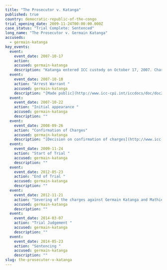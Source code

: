 ```yaml
---
title: "The Prosecutor v. Katanga"
published: true
country: democratic-republic-of-the-congo
trial_opening_date: 2009-11-24T00:00:00.000Z
case_status: "Trial Complete: Sentenced"
long_name: "The Prosecutor v. Germain Katanga"
accuseds:
  - germain-katanga
key_events:
  event:
    event_date: 2007-10-17
    action:
    accused: germain-katanga
    description: "Katanga entered ICC custody on October 17, 2007. Charges were confirmed against him on September 26, 2008. He was sentenced, on May 23, 2014, to 12 years in prison from which his time in custody was deducted."
  event:
    event_date: 2007-10-18
    action: "Arrest Warrant "
    accused: germain-katanga
    description: "[Made public](http://www.icc-cpi.int/iccdocs/doc/doc349648.PDF)"
  event:
    event_date: 2007-10-22
    action: "Initial appearance "
    accused: germain-katanga
    description: ""
  event:
    event_date: 2008-09-26
    action: "Confirmation of Charges"
    accused: germain-katanga
    description: "[Decision on confirmation of charges](http://www.icc-cpi.int/iccdocs/doc/doc571253.pdf)"
  event:
    event_date: 2009-11-24
    action: "Start of Trial "
    accused: germain-katanga
    description: ""
  event:
    event_date: 2012-05-23
    action: "End of Trial "
    accused: germain-katanga
    description: ""
  event:
    event_date: 2012-11-21
    action: "Severing of the charges against Germain Katanga and Mathieu Ngudjolo Chui"
    accused: germain-katanga
    description: ""
  event:
    event_date: 2014-03-07
    action: "Trial Judgement "
    accused: germain-katanga
    description: ""
  event:
    event_date: 2014-05-23
    action: "Sentencing "
    accused: germain-katanga
    description: ""
slug: the-prosecutor-v-katanga
---
```

